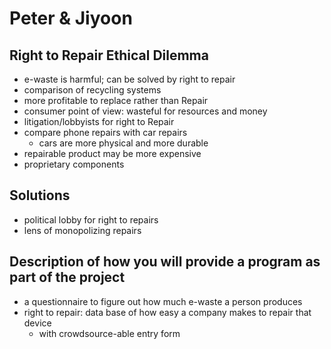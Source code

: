# Peter & Jiyoon

## Right to Repair Ethical Dilemma
* e-waste is harmful; can be solved by right to repair
* comparison of recycling systems
* more profitable to replace rather than Repair
* consumer point of view: wasteful for resources and money
* litigation/lobbyists for right to Repair
* compare phone repairs with car repairs
  * cars are more physical and more durable
* repairable product may be more expensive
* proprietary components

## Solutions
* political lobby for right to repairs
* lens of monopolizing repairs

## Description of how you will provide a program as part of the project
* a questionnaire to figure out how much e-waste a person produces
* right to repair: data base of how easy a company makes to repair that device
  * with crowdsource-able entry form
